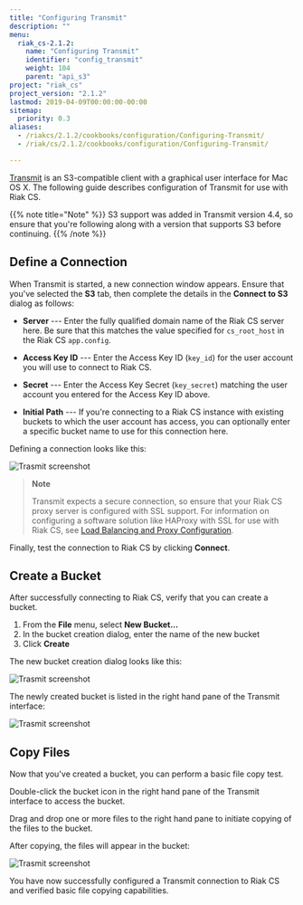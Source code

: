```yaml
---
title: "Configuring Transmit"
description: ""
menu:
  riak_cs-2.1.2:
    name: "Configuring Transmit"
    identifier: "config_transmit"
    weight: 104
    parent: "api_s3"
project: "riak_cs"
project_version: "2.1.2"
lastmod: 2019-04-09T00:00:00-00:00
sitemap:
  priority: 0.3
aliases:
  - /riakcs/2.1.2/cookbooks/configuration/Configuring-Transmit/
  - /riak/cs/2.1.2/cookbooks/configuration/Configuring-Transmit/

---
```


[Transmit](https://www.panic.com/transmit/) is an S3-compatible client with a
graphical user interface for Mac OS X. The following guide describes configuration of Transmit for use with Riak CS.

{{% note title="Note" %}}
S3 support was added in Transmit version 4.4, so ensure that you're following
along with a version that supports S3 before continuing.
{{% /note %}}

## Define a Connection

When Transmit is started, a new connection window appears. Ensure that you've
selected the **S3** tab, then complete the details in the **Connect to S3**
dialog as follows:

* **Server** --- Enter the fully qualified domain name of the Riak CS server here. Be sure that this matches the value specified for `cs_root_host` in the Riak CS `app.config`.

* **Access Key ID** --- Enter the Access Key ID (`key_id`) for the user account you will use to connect to Riak CS.

* **Secret** --- Enter the Access Key Secret (`key_secret`) matching the user account you entered for the Access Key ID above.

* **Initial Path** --- If you're connecting to a Riak CS instance with existing buckets to which the user account has access, you can optionally enter a specific bucket name to use for this connection here.

Defining a connection looks like this:

![Trasmit screenshot]({{<baseurl>}}images/riak_cs_transmit0.jpg)

> **Note**
>
> Transmit expects a secure connection, so ensure that your Riak CS proxy server is configured with SSL support. For information on configuring a software solution like HAProxy with SSL for use with Riak CS, see [Load Balancing and Proxy Configuration]({{<baseurl>}}riak/cs/2.1.2/cookbooks/configuration/load-balancing-proxy).

Finally, test the connection to Riak CS by clicking **Connect**.

## Create a Bucket

After successfully connecting to Riak CS, verify that you can create a bucket.

1. From the **File** menu, select **New Bucket...**
2. In the bucket creation dialog, enter the name of the new bucket
3. Click **Create**

The new bucket creation dialog looks like this:

![Trasmit screenshot]({{<baseurl>}}images/riak_cs_transmit1.jpg)

The newly created bucket is listed in the right hand pane of the Transmit interface:

![Trasmit screenshot]({{<baseurl>}}images/riak_cs_transmit2.jpg)

## Copy Files

Now that you've created a bucket, you can perform a basic file copy test.

Double-click the bucket icon in the right hand pane of the Transmit interface
to access the bucket.

Drag and drop one or more files to the right hand pane to initiate
copying of the files to the bucket.

After copying, the files will appear in the bucket:

![Trasmit screenshot]({{<baseurl>}}images/riak_cs_transmit3.jpg)

You have now successfully configured a Transmit connection to Riak CS and
verified basic file copying capabilities.
